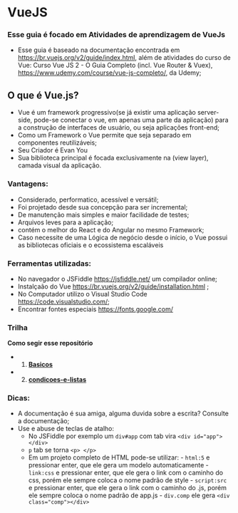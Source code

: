 
# VueJS
### Esse guia é focado em Atividades de aprendizagem de VueJs
  - Esse guia é baseado na documentação encontrada em https://br.vuejs.org/v2/guide/index.html, além de atividades do curso de Vue: Curso Vue JS 2 - O Guia Completo (incl. Vue Router & Vuex), https://www.udemy.com/course/vue-js-completo/, da Udemy;

## O que é Vue.js?
- Vue é um framework progressivo(se já existir uma aplicação server-side, pode-se conectar o vue, em apenas uma parte da aplicação) para a construção de interfaces de usuário, ou seja aplicações front-end;
- Como um Framework o Vue permite que seja separado em componentes reutilizáveis;
- Seu Criador é Evan You
- Sua biblioteca principal é focada exclusivamente na (view layer), camada visual da aplicação.

### Vantagens:
- Considerado, performatico, acessível e versátil;
- Foi projetado desde sua concepção para ser incremental;
- De manutenção mais simples e maior facilidade de testes;
- Arquivos leves para a aplicação;
- contém o melhor do React e do Angular no mesmo Framework;
- Caso necessite de uma Lógica de negócio desde o início, o Vue possui as bibliotecas oficiais e o ecossistema escaláveis

### Ferramentas utilizadas:
- No navegador o JSFiddle https://jsfiddle.net/ um compilador online;
- Instalçaão do Vue https://br.vuejs.org/v2/guide/installation.html ;
- No Computador utilizo o Visual Studio Code https://code.visualstudio.com/;
- Encontrar fontes especiais https://fonts.google.com/

### Trilha
**Como segir esse repositório**
- 1. **[Basicos](https://github.com/TheJessicaBohn/VueJS/tree/master/Basicos)**
- 2. **[condicoes-e-listas](https://github.com/TheJessicaBohn/VueJS/tree/master/condicoes-e-listas)**



### Dicas:
- A documentação é sua amiga, alguma duvida sobre a escrita? Consulte a documentação;
- Use e abuse de teclas de atalho:
  - No JSFiddle por exemplo um `div#app` com tab vira `<div id="app"></div>`
  - `p` tab se torna ```<p> </p> ```
  - Em um projeto completo de HTML pode-se utilizar:
		- `html:5` e pressionar enter, que ele gera um modelo automaticamente
		- `link:css` e pressionar enter, que ele gera o link com o caminho do css, porém ele sempre coloca o nome padrão de style
		- `script:src` e pressionar enter, que ele gera o link com o caminho do .js, porém ele sempre coloca o nome padrão de app.js
		- `div.comp` ele gera `<div class="comp"></div>`



